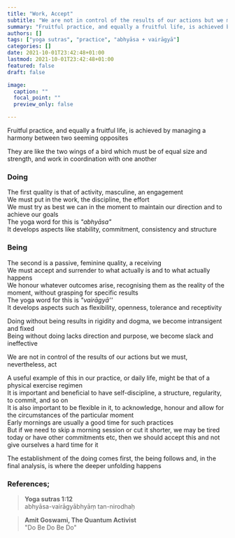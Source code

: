 ```yaml
---
title: "Work, Accept"
subtitle: "We are not in control of the results of our actions but we must, nevertheless, act"
summary: "Fruitful practice, and equally a fruitful life, is achieved by managing a harmony between two seeming opposites"
authors: []
tags: ["yoga sutras", "practice", "abhyāsa + vairāgyā"]
categories: []
date: 2021-10-01T23:42:48+01:00
lastmod: 2021-10-01T23:42:48+01:00
featured: false
draft: false

image:
  caption: ""
  focal_point: ""
  preview_only: false

---
```

Fruitful practice, and equally a fruitful life, is achieved by managing a harmony between two seeming opposites

They are like the two wings of a bird which must be of equal size and strength, and work in coordination with one another

### Doing
The first quality is that of activity, masculine, an engagement\
We must put in the work, the discipline, the effort\
We must try as best we can in the moment to maintain our direction and to achieve our goals\
The yoga word for this is *"abhyāsa"*\
It develops aspects like stability, commitment, consistency and structure

### Being
The second is a passive, feminine quality, a receiving\
We must accept and surrender to what actually is and to what actually happens\
We honour whatever outcomes arise, recognising them as the reality of the moment, without grasping for specific results\
The yoga word for this is *"vairāgyā''*\
It develops aspects such as flexibility, openness, tolerance and receptivity

Doing without being results in rigidity and dogma, we become intransigent and fixed\
Being without doing lacks direction and purpose, we become slack and ineffective

We are not in control of the results of our actions but we must, nevertheless, act

A useful example of this in our practice, or daily life, might be that of a physical exercise regimen\
It is important and beneficial to have self-discipline, a structure, regularity, to commit, and so on\
It is also important to be flexible in it, to acknowledge, honour and allow for the circumstances of the particular moment\
Early mornings are usually a good time for such practices\
But if we need to skip a morning session or cut it shorter, we may be tired today or have other commitments etc, then we should accept this and not give ourselves a hard time for it

The establishment of the doing comes first, the being follows and, in the final analysis, is where the deeper unfolding happens

### References;

>**Yoga sutras 1:12**\
> abhyāsa-vairāgyābhyāṃ tan-nirodhaḥ

>**Amit Goswami, The Quantum Activist**\
>"Do Be Do Be Do"
